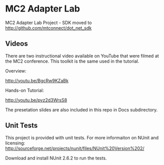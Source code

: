 MC2 Adapter Lab
===============

MC2 Adapter Lab Project - SDK moved to http://github.com/mtconnect/dot_net_sdk

Videos
---------

There are two instructional video available on YouTube that were filmed at the MC2 conference. This toolkit is the same used in the tutorial.

Overview:

http://youtu.be/BgcRw9KZaBk

Hands-on Tutorial:

http://youtu.be/pvz2d3WrsS8

The presetation slides are also included in this repo in Docs subdirectory.

Unit Tests
----------

This project is provided with unit tests. For more informaiton on NUnit and licensing: http://sourceforge.net/projects/nunit/files/NUnit%20Version%202/

Download and install NUnit 2.6.2 to run the tests.
